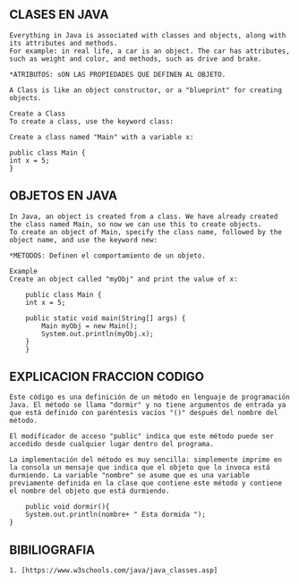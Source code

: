 ## CLASES EN JAVA
    Everything in Java is associated with classes and objects, along with its attributes and methods. 
    For example: in real life, a car is an object. The car has attributes, such as weight and color, and methods, such as drive and brake.

    *ATRIBUTOS: sON LAS PROPIEDADES QUE DEFINEN AL OBJETO.

    A Class is like an object constructor, or a "blueprint" for creating objects.

    Create a Class
    To create a class, use the keyword class:

    Create a class named "Main" with a variable x:

    public class Main {
    int x = 5;
    }

## OBJETOS EN JAVA
    In Java, an object is created from a class. We have already created the class named Main, so now we can use this to create objects.
    To create an object of Main, specify the class name, followed by the object name, and use the keyword new:

    *METODOS: Definen el comportamiento de un objeto.

    Example
    Create an object called "myObj" and print the value of x:

        public class Main {
        int x = 5;

        public static void main(String[] args) {
            Main myObj = new Main();
            System.out.println(myObj.x);
        }
        }

## EXPLICACION FRACCION CODIGO
    Este código es una definición de un método en lenguaje de programación Java. El método se llama "dormir" y no tiene argumentos de entrada ya que está definido con paréntesis vacíos "()" después del nombre del método.

    El modificador de acceso "public" indica que este método puede ser accedido desde cualquier lugar dentro del programa.

    La implementación del método es muy sencilla: simplemente imprime en la consola un mensaje que indica que el objeto que lo invoca está durmiendo. La variable "nombre" se asume que es una variable previamente definida en la clase que contiene este método y contiene el nombre del objeto que está durmiendo.
    
        public void dormir(){
        System.out.println(nombre+ " Esta dormida ");
    }
## BIBILIOGRAFIA
	1. [https://www.w3schools.com/java/java_classes.asp]